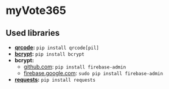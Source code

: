 # myVote365

## Used libraries
- **[qrcode](https://pypi.org/project/qrcode/):** `pip install qrcode[pil]`
- **[bcrypt](https://pypi.org/project/bcrypt/):** `pip install bcrypt`
- **bcrypt:**
  - [github.com](https://github.com/firebase/firebase-admin-python): `pip install firebase-admin`
  - [firebase.google.com](https://firebase.google.com/docs/admin/setup/): `sudo pip install firebase-admin`
- **[requests](https://pypi.org/project/bcrypt/):** `pip install requests`
